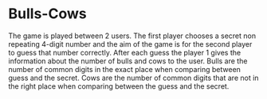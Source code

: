 # Bulls-Cows

The game is played between 2 users. The first player chooses a secret non repeating 4-digit number and the aim of the game is for the second player to guess that number correctly.
 After each guess the player 1 gives the information about the number of bulls and cows to the user.  Bulls are the number of common digits in the exact place when comparing between guess and the secret. Cows are the number of common digits that are not in the right place when comparing between the guess and the secret. 

